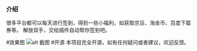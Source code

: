 ### 介绍
很多平台都可以每天进行签到，得到一些小福利，如获取京豆、淘金币、百度下载券等。
解放双手，交给插件自动帮你签到吧。

#效果图
![alt 截图](https://raw.githubusercontent.com/kundy/sign/master/sample.png "title 截图")
#开源
本项目完全开源，如有任何疑问或者建议，欢迎反馈。
